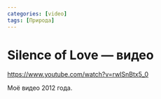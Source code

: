 ```yaml
---
categories: [video]
tags: [Природа]
---
```


# Silence of Love — видео

<https://www.youtube.com/watch?v=rwISnBtx5_0>

Моё видео 2012 года.
